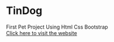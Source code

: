 # TinDog
First Pet Project Using Html Css Bootstrap
<br>
 <a href="http://tin-dog-miraculous.vercel.app">Click here to visit the website</a>

